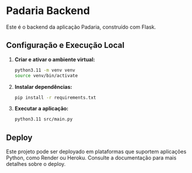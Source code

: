 # Padaria Backend

Este é o backend da aplicação Padaria, construído com Flask.

## Configuração e Execução Local

1.  **Criar e ativar o ambiente virtual:**
    ```bash
    python3.11 -m venv venv
    source venv/bin/activate
    ```
2.  **Instalar dependências:**
    ```bash
    pip install -r requirements.txt
    ```
3.  **Executar a aplicação:**
    ```bash
    python3.11 src/main.py
    ```

## Deploy

Este projeto pode ser deployado em plataformas que suportem aplicações Python, como Render ou Heroku. Consulte a documentação para mais detalhes sobre o deploy.


